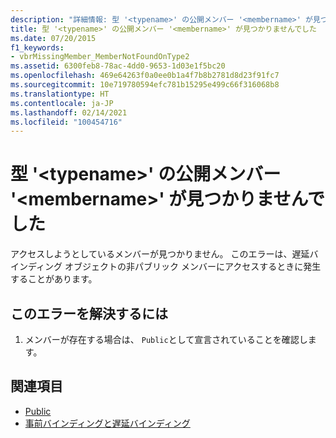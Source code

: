 ```yaml
---
description: "詳細情報: 型 '<typename>' の公開メンバー '<membername>' が見つかりませんでした"
title: 型 '<typename>' の公開メンバー '<membername>' が見つかりませんでした
ms.date: 07/20/2015
f1_keywords:
- vbrMissingMember_MemberNotFoundOnType2
ms.assetid: 6300feb8-78ac-4dd0-9653-1d03e1f5bc20
ms.openlocfilehash: 469e64263f0a0ee0b1a4f7b8b2781d8d23f91fc7
ms.sourcegitcommit: 10e719780594efc781b15295e499c66f316068b8
ms.translationtype: HT
ms.contentlocale: ja-JP
ms.lasthandoff: 02/14/2021
ms.locfileid: "100454716"
---
```

# <a name="public-member-membername-on-type-typename-not-found"></a>型 '\<typename>' の公開メンバー '\<membername>' が見つかりませんでした

アクセスしようとしているメンバーが見つかりません。 このエラーは、遅延バインディング オブジェクトの非パブリック メンバーにアクセスするときに発生することがあります。  
  
## <a name="to-correct-this-error"></a>このエラーを解決するには  
  
1. メンバーが存在する場合は、 `Public`として宣言されていることを確認します。  
  
## <a name="see-also"></a>関連項目

- [Public](../language-reference/modifiers/public.md)
- [事前バインディングと遅延バインディング](../programming-guide/language-features/early-late-binding/index.md)
